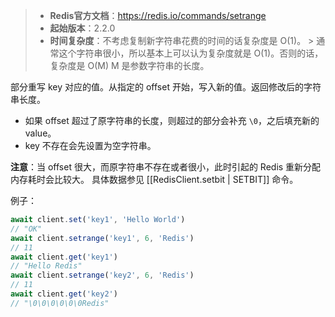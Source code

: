> - **Redis官方文档**：https://redis.io/commands/setrange
> - **起始版本**：2.2.0
> - **时间复杂度**：不考虑复制新字符串花费的时间的话复杂度是 O(1)。
    > 通常这个字符串很小，所以基本上可以认为复杂度就是 O(1)。否则的话，复杂度是 O(M) M 是参数字符串的长度。

部分重写 key 对应的值。从指定的 offset 开始，写入新的值。返回修改后的字符串长度。

- 如果 offset 超过了原字符串的长度，则超过的部分会补充 `\0`，之后填充新的 value。
- key 不存在会先设置为空字符串。

**注意**：当 offset 很大，而原字符串不存在或者很小，此时引起的 Redis 重新分配内存耗时会比较大。 具体数据参见 [[RedisClient.setbit | SETBIT]] 命令。

例子：

```typescript
await client.set('key1', 'Hello World')
// "OK"
await client.setrange('key1', 6, 'Redis')
// 11
await client.get('key1')
// "Hello Redis"
await client.setrange('key2', 6, 'Redis')
// 11
await client.get('key2')
// "\0\0\0\0\0\0Redis"
```
